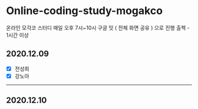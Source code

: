 # Online-coding-study-mogakco
온라인 모각코 스터디 매일 오후 7시~10시
구글 밋 ( 전체 화면 공유 ) 으로 진행
출첵 - 1시간 이상
## 2020.12.09
- [X] 전성희 
- [X] 강노아  
----------
## 2020.12.10


